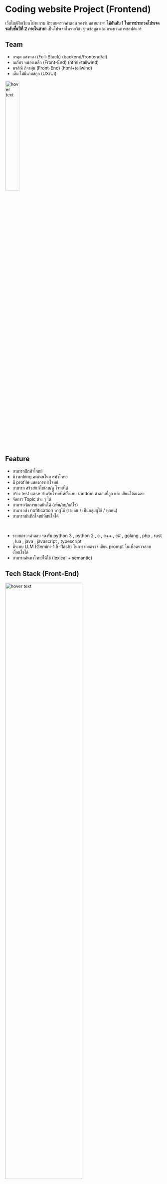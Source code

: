 # Coding website Project (Frontend)

เว็บไซต์ฝึกเขียนโปรแกรม มีระบบตรวจคำตอบ รองรับหลายภาษา **ได้อันดับ 1 ในการประกวดโปรเจค ระดับชั้นปีที่ 2 ภายในสาขา** 
เป็นโปรเจคในรายวิชา ฐานข้อมูล และ กระบวนการซอฟต์แวร์
## Team
- กรฤต แสงทอง (Full-Stack) (backend/frontend/ai)
- ณภัทร หนองเหล็ก (Front-End) (html+tailwind)
- พรสิณี กิจชอุ่ม (Front-End) (html+tailwind)
- เอ็ม ไม่มีนามสกุล (UX/UI)

<img src="https://i.imgur.com/xybPHfT.jpeg" width="30%" title="hover text">

## Feature
 - สามารถฝึกทำโจทย์
 - มี ranking คะแนนในการทำโจทย์
 - มี profile แสดงการทำโจทย์
 - สามารถ สร้าง/แก้ไข/ลบ/ดู โจทย์ได้
 - สร้าง test case สำหรับโจทย์ได้ทั้งแบบ random คำตอบที่ถูก และ เขียนโค้ดเฉลย
 - จัดการ Topic ต่าง ๆ ได้
 - สามารถจัดการแอดมินได้ (เพิ่ม/ลบ/แก้ไข)
 - สามารถส่ง nofitication หาผู้ใช้ (รายคน / เป็นกลุ่มผู้ใช้ / ทุกคน)
 - สามารถบันทึกโจทย์ที่สนใจได้

<br />

 - ระบบตรวจคำตอบ รองรับ python 3 , python 2 , c , c++ , c# , golang , php , rust , lua , java , javascript , typescript
 - มีระบบ LLM (Gemini-1.5-flash) ในการช่วยตรวจ เขียน prompt ในเพื่อตรวจสอบเงื่อนไขได้
 - สามารถค้นหาโจทย์ได้ใช้ (lexical + semantic)

## Tech Stack (Front-End)
 <img src="https://i.imgur.com/CVRluso.png" width="70%" title="hover text">

## Repository BackEnd
 - Main BackEnd DB/Route [**Pravite Repo**](https://github.com/korarit/coding-web-backend) 
 - Code Excute Service (Modifly By กรฤต แสงทอง) [**LINK**](https://github.com/korarit/piston-for-coding-web-project)
 - NLP Backend Service LLM/Search [**Pravite Repo**](https://github.com/korarit/coding-web-nlp)

## Figma UX/UI
 - Figma Coding Website Project [**LINK**](https://www.figma.com/design/cPyGfpF9ZkJYBGb6I80h0O/UX%2FUI-coding-web-project?node-id=0-1&t=7hw4UgJUEx5T1S0v-1)